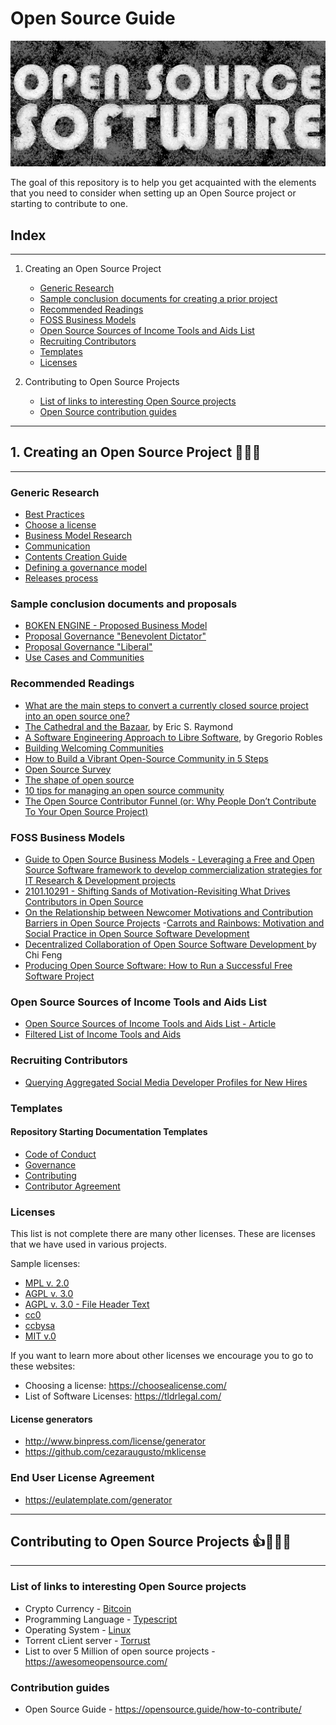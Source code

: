 # Open Source Guide

![Open Source Software](images/Open_Source.jpg)

The goal of this repository is to help you get acquainted with the elements that you need to consider when setting up an Open Source project or starting to contribute to one.

## Index

---

1. Creating an Open Source Project

    - [Generic Research](#generic-research)
    - [Sample conclusion documents for creating a prior project](#sample-conclusion-documents-andproposals)
    - [Recommended Readings](#recommended-readings)
    - [FOSS Business Models](#foss-business-models)
    - [Open Source Sources of Income Tools and Aids List](#open-source-sources-of-income-tools-and-aids-list)
    - [Recruiting Contributors](#recruiting-contributors)
    - [Templates](#templates)
    - [Licenses](#licenses)

2. Contributing to Open Source Projects

    - [List of links to interesting Open Source projects](#list-of-links-to-interesting-open-source-projects)
    - [Open Source contribution guides](#contribution-guides)

---

## 1. Creating an Open Source Project 🎈🚀🎆

---

### Generic Research

- [Best Practices](best-practices.md)
- [Choose a license](choose-a-license.md)
- [Business Model Research](business-model-research.md)
- [Communication](communication.md)
- [Contents Creation Guide](contents-creation-guide.md)
- [Defining a governance model](define-a-governance-model.md)
- [Releases process](releases-process.md)

### Sample conclusion documents and proposals

- [BOKEN ENGINE - Proposed Business Model](./sample_conclusions/BOKEN_ENGINE_%E2%80%93_Proposed_Business_Model.md)
- [Proposal Governance "Benevolent Dictator"](./proposal_governance_bdfl.md)
- [Proposal Governance "Liberal"](./sample_conclusions/proposal_governance_liberal.md)
- [Use Cases and Communities](./sample_conclusions/use-cases-and-communities.md)

### Recommended Readings

- [What are the main steps to convert a currently closed source project into an open source one?](https://opensource.stackexchange.com/questions/589/what-are-the-main-steps-to-convert-a-currently-closed-source-project-into-an-ope)
- [The Cathedral and the Bazaar](http://www.catb.org/~esr/writings/cathedral-bazaar/), by Eric S. Raymond
- [A Software Engineering Approach to Libre Software](http://www.opensourcejahrbuch.de/download/jb2004/chapter_03/III-3-Robles.pdf), by Gregorio Robles
- [Building Welcoming Communities](https://opensource.guide/building-community/)
- [How to Build a Vibrant Open-Source Community in 5 Steps](https://adevait.com/blog/workplace/build-open-source-community)
- [Open Source Survey](https://opensourcesurvey.org/2017/)
- [The shape of open source](https://github.blog/2016-06-23-the-shape-of-open-source/)
- [10 tips for managing an open source community](https://opensource.com/article/19/5/tips-managing-community)
- [The Open Source Contributor Funnel (or: Why People Don’t Contribute To Your Open Source Project)](https://mikemcquaid.com/2018/08/14/the-open-source-contributor-funnel-why-people-dont-contribute-to-your-open-source-project/)

### FOSS Business Models

- [Guide to Open Source Business Models - Leveraging a Free and Open Source Software framework to develop commercialization strategies for IT Research & Development projects](https://www.researchgate.net/publication/266803987_Guide_to_Open_Source_Business_Models_-_Leveraging_a_Free_and_Open_Source_Software_framework_to_develop_commercialization_strategies_for_IT_Research_Development_projects)
- [2101.10291 - Shifting Sands of Motivation-Revisiting What Drives Contributors in Open Source](https://arxiv.org/pdf/2101.10291v3.pdf)
- [On the Relationship between Newcomer Motivations and Contribution Barriers in Open Source Projects](https://www.researchgate.net/publication/319285388_On_the_Relationship_between_Newcomer_Motivations_and_Contribution_Barriers_in_Open_Source_Projects)
-[Carrots and Rainbows: Motivation and Social Practice in Open Source Software Development](https://www.researchgate.net/publication/220047222_Carrots_and_Rainbows_Motivation_and_Social_Practice_in_Open_Source_Software_Development)
- [Decentralized Collaboration of Open Source Software Development
](https://www.cmu.edu/tepper/programs/phd/program/assets/dissertations/2020-economics-feng-dissertation.pdf) by Chi Feng
- [Producing Open Source Software: How to Run a Successful Free Software Project](https://www.researchgate.net/publication/200026371_Producing_Open_Source_Software_How_to_Run_a_Successful_Free_Software_Project)

### Open Source Sources of Income Tools and Aids List

- [Open Source Sources of Income Tools and Aids List - Article](https://nautilus-cyberneering.de/2022/07/15/open-source-sources-of-income-easy-tools-and-aids/)
- [Filtered List of Income Tools and Aids](/docs/files/OSS%20Funding%20Options.xlsx%20-%20Filtered%20List%20of%20Options.pdf)

### Recruiting Contributors

- [Querying Aggregated Social Media Developer Profiles for New Hires](https://escholarship.org/uc/item/0k79g42k)

### Templates

#### Repository Starting Documentation Templates

- [Code of Conduct](templates_repository_starting/CODE_OF_CONDUCT.md)
- [Governance](templates_repository_starting/GOVERNANCE_BD.md)
- [Contributing](templates_repository_starting/CONTRIBUTING.md)
- [Contributor Agreement](templates_repository_starting/contributor_agreement_v01.md)

### Licenses

This list is not complete there are many other licenses.
These are licenses that we have used in various projects.

Sample licenses:

- [MPL v. 2.0](templates_licenses\mpl-2.0.md)
- [AGPL v. 3.0](templates_licenses\agpl-3.0.md)
- [AGPL v. 3.0 - File Header Text](templates_licenses\agpl-3.0-file_header.txt)
- [cc0](templates_licenses\cc0.md)
- [ccbysa](templates_licenses\cc-by-sa.md)
- [MIT v.0](templates_licenses\mit-0.md)

If you want to learn more about other licenses we encourage you to go to these websites:

- Choosing a license: <https://choosealicense.com/>
- List of Software Licenses: <https://tldrlegal.com/>

#### License generators

- <http://www.binpress.com/license/generator>
- <https://github.com/cezaraugusto/mklicense>

### End User License Agreement

- <https://eulatemplate.com/generator>

---

## Contributing to Open Source Projects 👍🙋🆒🆓

---

### List of links to interesting Open Source projects

- Crypto Currency - [Bitcoin](https://awesomeopensource.com/projects/bitcoin)
- Programming Language - [Typescript](https://awesomeopensource.com/projects/typescript)
- Operating System - [Linux](https://awesomeopensource.com/projects/linux)
- Torrent cLient server - [Torrust](https://github.com/torrust/torrust)
- List to over 5 Million of open source projects - <https://awesomeopensource.com/>

### Contribution guides

- Open Source Guide - <https://opensource.guide/how-to-contribute/>
